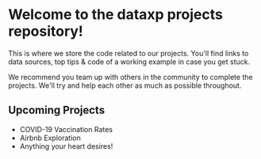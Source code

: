 # Welcome to the dataxp projects repository!

This is where we store the code related to our projects. You'll find links to data sources, top tips & code of a working example in case you get stuck.

We recommend you team up with others in the community to complete the projects. We'll try and help each other as much as possible throughout.

## Upcoming Projects

- COVID-19 Vaccination Rates
- Airbnb Exploration
- Anything your heart desires!
